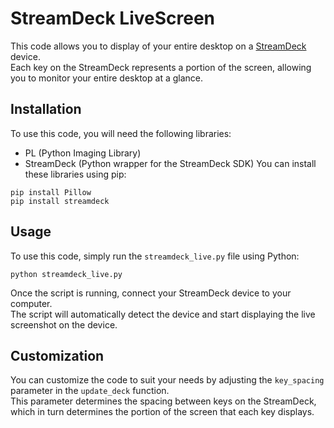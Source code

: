 # StreamDeck LiveScreen

This code allows you to display of your entire desktop on a <a href="https://www.elgato.com/en/gaming/stream-deck">StreamDeck</a> device.<br/>Each key on the StreamDeck represents a portion of the screen, allowing you to monitor your entire desktop at a glance.

## Installation
To use this code, you will need the following libraries:
* PL (Python Imaging Library)
* StreamDeck (Python wrapper for the StreamDeck SDK)
You can install these libraries using pip:

```
pip install Pillow
pip install streamdeck
```
## Usage
To use this code, simply run the `streamdeck_live.py` file using Python:
```
python streamdeck_live.py
```
Once the script is running, connect your StreamDeck device to your computer.<br/>The script will automatically detect the device and start displaying the live screenshot on the device.
## Customization
You can customize the code to suit your needs by adjusting the `key_spacing` parameter in the `update_deck` function.<br/>This parameter determines the spacing between keys on the StreamDeck, which in turn determines the portion of the screen that each key displays.

